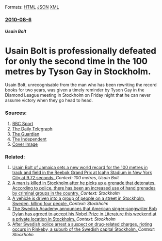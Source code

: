 
Formats: [HTML](/news/2010/08/6/usain-bolt-is-professionally-defeated-for-only-the-second-time-in-the-100-metres-by-tyson-gay-in-stockholm.html)  [JSON](/news/2010/08/6/usain-bolt-is-professionally-defeated-for-only-the-second-time-in-the-100-metres-by-tyson-gay-in-stockholm.json)  [XML](/news/2010/08/6/usain-bolt-is-professionally-defeated-for-only-the-second-time-in-the-100-metres-by-tyson-gay-in-stockholm.xml)  

### [2010-08-6](/news/2010/08/6/index.md)

##### Usain Bolt
# Usain Bolt is professionally defeated for only the second time in the 100 metres by Tyson Gay in Stockholm. 

Usain Bolt, unrecognisable from the man who has been rewriting the record books for two years, was given a timely reminder by Tyson Gay in the Diamond League meeting in Stockholm on Friday night that he can never assume victory when they go head to head.


### Sources:

1. [BBC Sport](http://news.bbc.co.uk/sport2/hi/athletics/8887522.stm)
2. [The Daily Telegraph](http://www.telegraph.co.uk/sport/othersports/athletics/7931337/Tyson-Gay-leaves-Usain-Bolt-in-the-shade-in-Diamond-League-100m.html)
3. [The Guardian](http://www.guardian.co.uk/sport/2010/aug/06/tyson-gay-usain-bolt-stockholm)
4. [The Independent](https://www.independent.co.uk/sport/general/athletics/bolt-human-after-all-but-vows-to-hit-his-stride-again-2046068.html)
4. [Cover Image](http://i.telegraph.co.uk/multimedia/archive/01692/tyson-gay_1692788a.jpg)

### Related:

1. [ Usain Bolt of Jamaica sets a new world record for the 100 metres in track and field in the Reebok Grand Prix at Icahn Stadium in New York City at 9.72 seconds. ](/news/2008/05/31/usain-bolt-of-jamaica-sets-a-new-world-record-for-the-100-metres-in-track-and-field-in-the-reebok-grand-prix-at-icahn-stadium-in-new-york-c.md) _Context: 100 metres, Usain Bolt_
2. [A man is killed in Stockholm after he picks up a grenade that detonates. According to police, there has been an increased use of hand grenades by criminal groups in the country. ](/news/2018/01/7/a-man-is-killed-in-stockholm-after-he-picks-up-a-grenade-that-detonates-according-to-police-there-has-been-an-increased-use-of-hand-grenad.md) _Context: Stockholm_
3. [A vehicle is driven into a group of people on a street in Stockholm, Sweden, killing four people. ](/news/2017/04/7/a-vehicle-is-driven-into-a-group-of-people-on-a-street-in-stockholm-sweden-killing-four-people.md) _Context: Stockholm_
4. [The Swedish Academy announces that American singer-songwriter Bob Dylan has agreed to accept his Nobel Prize in Literature this weekend at a private location in Stockholm. ](/news/2017/03/29/the-swedish-academy-announces-that-american-singer-songwriter-bob-dylan-has-agreed-to-accept-his-nobel-prize-in-literature-this-weekend-at-a.md) _Context: Stockholm_
5. [After Swedish police arrest a suspect on drug-related charges, rioting occurs in Rinkeby, a suburb of the Swedish capital Stockholm. ](/news/2017/02/21/after-swedish-police-arrest-a-suspect-on-drug-related-charges-rioting-occurs-in-rinkeby-a-suburb-of-the-swedish-capital-stockholm.md) _Context: Stockholm_
